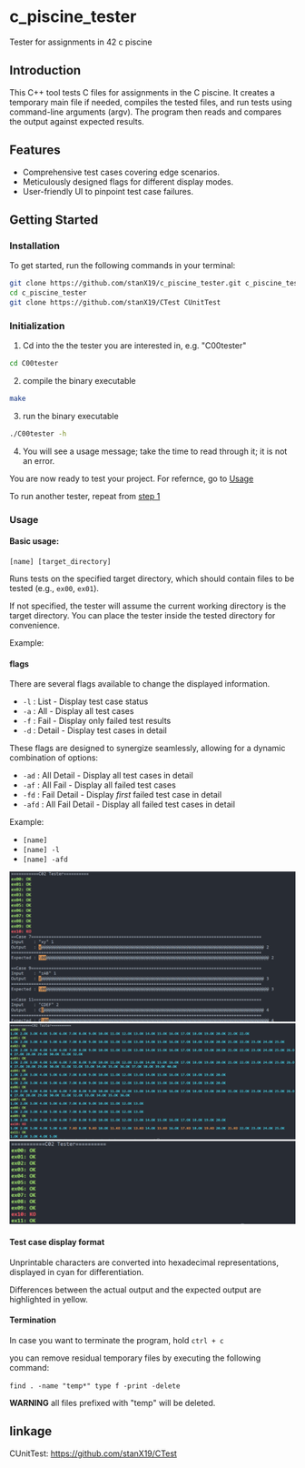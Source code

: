 # c_piscine_tester

Tester for assignments in 42 c piscine

## Introduction

This C++ tool tests C files for assignments in the C piscine. It creates a temporary main file if needed, compiles the tested files, and run tests using command-line arguments (argv). The program then reads and compares the output against expected results.

## Features

- Comprehensive test cases covering edge scenarios.
- Meticulously designed flags for different display modes.
- User-friendly UI to pinpoint test case failures.

## Getting Started

### Installation

To get started, run the following commands in your terminal:

```bash
git clone https://github.com/stanX19/c_piscine_tester.git c_piscine_tester
cd c_piscine_tester
git clone https://github.com/stanX19/CTest CUnitTest
```

### Initialization

1. Cd into the the tester you are interested in, e.g. "C00tester"

```bash
cd C00tester
```

2. compile the binary executable

```bash
make
```

3. run the binary executable

```bash
./C00tester -h
```

4. You will see a usage message; take the time to read through it; it is not an error.

You are now ready to test your project. For refernce, go to [Usage](#usage)

To run another tester, repeat from [step 1](#Initialization)

### Usage

#### Basic usage:

```
[name] [target_directory]
```

Runs tests on the specified target directory, which should contain files to be tested (e.g., `ex00`, `ex01`).

If not specified, the tester will assume the current working directory is the target directory. You can place the tester inside the tested directory for convenience.

Example:

#### flags

There are several flags available to change the displayed information.

 - `-l` : List - Display test case status
 - `-a` : All - Display all test cases
 - `-f` : Fail - Display only failed test results
 - `-d` : Detail - Display test cases in detail

These flags are designed to synergize seamlessly, allowing for a dynamic combination of options:

 - `-ad`  : All Detail - Display all test cases in detail
 - `-af`  : All Fail - Display all failed test cases
 - `-fd`  : Fail Detail - Display *first* failed test case in detail
 - `-afd` : All Fail Detail - Display all failed test cases in detail

Example:
 - `[name]`
 - `[name] -l`
 - `[name] -afd`

<img src="assets/run_with_afd_example.png" width="600">
<img src="assets/run_with_l_example.png" width="600">
<img src="assets/run_with_no_flag_example.png" width="600">

#### Test case display format

Unprintable characters are converted into hexadecimal representations, displayed in cyan for differentiation.

Differences between the actual output and the expected output are highlighted in yellow.

#### Termination

In case you want to terminate the program, hold `ctrl + c`

you can remove residual temporary files by executing the following command:


`find . -name "temp*" type f -print -delete`

**WARNING** all files prefixed with "temp" will be deleted.

## linkage

CUnitTest: https://github.com/stanX19/CTest
